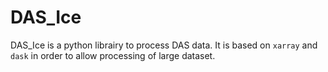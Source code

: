 # DAS_Ice

DAS_Ice is a python librairy to process DAS data. It is based on `xarray` and `dask` in order to allow processing of large dataset.
